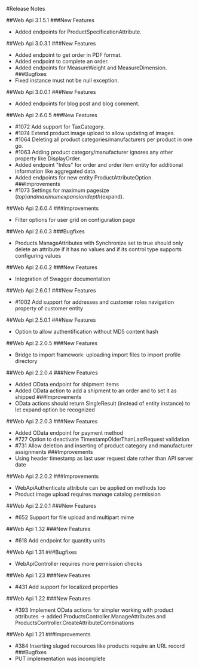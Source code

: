 ﻿#Release Notes

##Web Api 3.1.5.1
###New Features
* Added endpoints for ProductSpecificationAttribute.

##Web Api 3.0.3.1
###New Features
* Added endpoint to get order in PDF format.
* Added endpoint to complete an order.
* Added endpoints for MeasureWeight and MeasureDimension.
###Bugfixes
* Fixed instance must not be null exception.

##Web Api 3.0.0.1
###New Features
* Added endpoints for blog post and blog comment.

##Web Api 2.6.0.5
###New Features
* #1072 Add support for TaxCategory.
* #1074 Extend product image upload to allow updating of images.
* #1064 Deleting all product categories/manufacturers per product in one go.
* #1063 Adding product category/manufacturer ignores any other property like DisplayOrder.
* Added endpoint "Infos" for order and order item entity for additional information like aggregated data.
* Added endpoints for new entity ProductAttributeOption.
###Improvements
* #1073 Settings for maximum pagesize ($top) and maximum expansion depth ($expand).

##Web Api 2.6.0.4
###Improvements
* Filter options for user grid on configuration page

##Web Api 2.6.0.3
###Bugfixes
* Products.ManageAttributes with Synchronize set to true should only delete an attribute if it has no values and if its control type supports configuring values

##Web Api 2.6.0.2
###New Features
* Integration of Swagger documentation

##Web Api 2.6.0.1
###New Features
* #1002 Add support for addresses and customer roles navigation property of customer entity

##Web Api 2.5.0.1
###New Features
* Option to allow authentification without MD5 content hash

##Web Api 2.2.0.5
###New Features
* Bridge to import framework: uploading import files to import profile directory

##Web Api 2.2.0.4
###New Features
* Added OData endpoint for shipment items
* Added OData action to add a shipment to an order and to set it as shipped
###Improvements
* OData actions should return SingleResult<TEntity> (instead of entity instance) to let expand option be recognized

##Web Api 2.2.0.3
###New Features
* Added OData endpoint for payment method
* #727 Option to deactivate TimestampOlderThanLastRequest validation
* #731 Allow deletion and inserting of product category and manufacturer assignments
###Improvements
* Using header timestamp as last user request date rather than API server date

##Web Api 2.2.0.2
###Improvements
* WebApiAuthenticate attribute can be applied on methods too
* Product image upload requires manage catalog permission

##Web Api 2.2.0.1
###New Features
* #652 Support for file upload and multipart mime

##Web Api 1.32
###New Features
* #618 Add endpoint for quantity units

##Web Api 1.31
###Bugfixes
* WebApiController requires more permission checks

##Web Api 1.23
###New Features
* #431 Add support for localized properties

##Web Api 1.22
###New Features
* #393 Implement OData actions for simpler working with product attributes -> added ProductsController.ManageAttributes and ProductsController.CreateAttributeCombinations

##Web Api 1.21
###Improvements
* #384 Inserting sluged recources like products require an URL record
###Bugfixes
* PUT implementation was incomplete